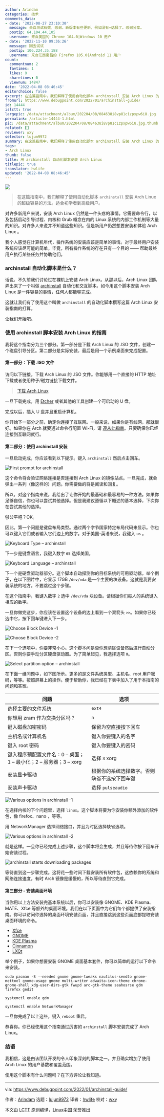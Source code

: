 ```yaml
---
author: Arindam
categories: 技术
comments_data:
- date: '2022-08-27 23:10:30'
  message: 亲自测试有效，感谢。新版本有些更新，例如没有⌨选择了。感谢分享。
  postip: 64.104.44.105
  username: 来自美国的 Chrome 104.0|Windows 10 用户
- date: '2022-11-10 09:36:26'
  message: 回去试试
  postip: 106.224.35.188
  username: 来自江西南昌的 Firefox 105.0|Android 11 用户
count:
  commentnum: 2
  favtimes: 1
  likes: 0
  sharetimes: 0
  viewnum: 14847
date: '2022-04-08 08:46:45'
editorchoice: false
excerpt: 在这篇指南中，我们解释了使用自动化脚本 archinstall 安装 Arch Linux 的超级容易的方法。适合初学者到高级用户。
fromurl: https://www.debugpoint.com/2022/01/archinstall-guide/
id: 14444
islctt: true
largepic: /data/attachment/album/202204/08/084638i8vp81c1zpxpw6i8.jpg
permalink: /article-14444-1.html
pic: /data/attachment/album/202204/08/084638i8vp81c1zpxpw6i8.jpg.thumb.jpg
related: []
reviewer: wxy
selector: lujun9972
summary: 在这篇指南中，我们解释了使用自动化脚本 archinstall 安装 Arch Linux 的超级容易的方法。适合初学者到高级用户。
tags:
- Arch Linux
thumb: false
title: 用 archinstall 自动化脚本安装 Arch Linux
titlepic: true
translator: hwlife
updated: '2022-04-08 08:46:45'
---
```


![](/data/attachment/album/202204/08/084638i8vp81c1zpxpw6i8.jpg)



> 
> 在这篇指南中，我们解释了使用自动化脚本 `archinstall` 安装 Arch Linux 的超级容易的方法。适合初学者到高级用户。
> 
> 
> 


对许多新用户来说，安装 Arch Linux 仍然是一件头疼的事情。它需要命令行，以及包括启动引导过程、内核和 Grub 概念在内的 Linux 系统的内部工作机制等大量的知识。对许多人来说并不知道这些知识。但是新用户仍然想要安装和体验 Arch Linux 。


我个人感觉在计算机年代，操作系统的安装应该是简单的事情。对于最终用户安装系统应该尽可能的简单。毕竟，所有操作系统的存在只有一个目的 —— 帮助最终用户执行某些任务并协助他们。


### archinstall 自动化脚本是什么？


话说，不久前我们讨论过在裸机上安装 Arch Linux。从那以后，Arch Linux 团队弄出来了一个叫做 [archinstall](https://github.com/archlinux/archinstall) 自动化和交互脚本。如今用这个脚本安装 Arch Linux 是一件容易的事情，任何人都能够完成。


这就让我们有了使用这个叫做 `archinstall` 的自动化脚本撰写这篇 Arch Linux 安装指南的打算。


让我们开始吧。


### 使用 archinstall 脚本安装 Arch Linux 的指南


我将这个指南分为三个部分。第一部分是下载 Arch Linux 的 .ISO 文件，创建一个磁盘引导分区。第二部分是实际安装，最后是用一个示例桌面来完成配置。


#### 第一部分：下载 .ISO 文件


访问以下链接。下载 Arch Linux 的 .ISO 文件。你能够用一个直接的 HTTP 地址下载或者使用种子/磁力链接下载文件。



> 
> [下载 Arch Linux](https://archlinux.org/download/)
> 
> 
> 


一旦下载完成，用 [Etcher](https://www.debugpoint.com/2021/01/etcher-bootable-usb-linux/) 或者其他的工具创建一个可启动的 U 盘。


完成以后，插入 U 盘并且重启计算机。


你开始下一部分之前，确定你连接了互联网。一般来说，如果你是有线网，那就很好。如果你在 Arch 就要通过命令行配置 Wi-Fi，请 [遵从此指南](https://www.debugpoint.com/2020/11/connect-wifi-terminal-linux/)。只要确保你已经连接到互联网就行。


#### 第二部分：使用 archinstall 安装


一旦启动完成，你应该看到以下提示。键入 `archinstall` 然后点击回车。


![First prompt for archinstall](/data/attachment/album/202204/08/084646xmdhm4wntaxw4sw9.png)


这个命令将会验证网络连接是否连接到 Arch Linux 的镜像站点。一旦完成，就会弹出一系列（像这样的）问题。你需要做的将是阅读和回复。


所以，对这个指南来说，我给出了让你开始的最基础和最容易的一种方法。如果你足够自信，你也可以尝试其他选择。但是我建议遵循以下概述的基本选择，下次你在尝试其他的选择。


够公平吧？OK。


因此，第一个问题是键盘布局类型。通过两个字节国家特定布局代码来显示。你也可以键入它们或者输入它们边上的数字。对于美国-英语来说，我键入 `us` 。


![Keyboard Type – archinstall](/data/attachment/album/202204/08/084646nu1qz2ahlh2unid2.jpg)


下一步是键盘语言，我键入数字 `65` 选择美国。


![Keyboard Language – archinstall](/data/attachment/album/202204/08/084646gh0vbhruuh6viiu6.jpg)


下一个是硬盘驱动器部分。这个脚本自动探测你的目标系统的可用驱动器。举个例子，在以下图片中，它显示 17GB `/dev/vda` 是一个主要的块设备。这就是我要安装系统的地方。不要跳过这个步骤。 


在这个指南中，我键入数字 `2` 选中 `/dev/vda` 块设备。请根据你们每人的系统键入相应的数字。


一旦你做完这步，你应该在设置这个设备的边上看到一个双箭头 `>>`。如果你已经选中它，按下回车键进入下一步。


![Choose Block Device -1](/data/attachment/album/202204/08/084646dd9tdi4w3spwssvj.jpg)


![Choose Block Device -2](/data/attachment/album/202204/08/084646heh22fcqex2eurk8.jpg)


在下一个选项中，你要非常小心。这个脚本问是否你想清除设备然后进行自动分区。否则你要手动分区硬盘驱动器。为了简单起见，我选择选项 `0`。


![Select partition option – archinstall](/data/attachment/album/202204/08/084646sibfdbzbmb9d5bf9.jpg)


在下面一组问题中，如下图所示。更多的是文件系统类型、主机名、root 用户密码，等等。按照屏幕上的操作。便于帮助你，我已经在下表中加入了用于本指南的问题和答案。




| 问题 | 选项 |
| --- | --- |
| 选择主要的文件系统 | `ext4` |
| 你想用 zram 作为交换分区吗？ | `n` |
| 键入磁盘加密密码 | 保留为空直接按下回车 |
| 主机名或计算机名 | 键入你要键入的名字 |
| 键入 root 密码 | 键入你要键入的密码 |
| 键入程序预配置文件名：0 – 桌面；1 – 最小化；2 – 服务器；3 – xorg | 选择 `3` xorg |
| 安装显卡驱动 | 根据你的系统选择数字。否则缺省不选按下回车键 |
| 安装声卡驱动 | 选择 `pulseaudio` |


![Various options in archinstall -1](/data/attachment/album/202204/08/084646g3883yw61111d9w6.jpg)


在选择内核的下个问题里，选择 `linux`。这个脚本将要为你安装你额外添加的软件包，像 firefox、nano ，等等。


用 NetworkManager 选择网络接口，并且为时区选择缺省选项。


![Various options in archinstall -2](/data/attachment/album/202204/08/084647ytqz8nzlly9ljtug.jpg)


就是这样。一旦你已经完成上述步骤，这个脚本将会生成，并且等待你按下回车开始安装过程。


![archinstall starts downloading packages](/data/attachment/album/202204/08/084647m7d0dwyyssw43p57.jpg)


等待直到这一步骤完成。这将花一些时间下载安装所有软件包，这依赖你的系统和网络连接速度。有时 Arch 镜像是缓慢的，所以等待直到它完成。


#### 第三部分 - 安装桌面环境


当你用以上方法安装完基本系统以后，你可以安装像 GNOME、KDE Plasma、MATE、Xfce 等额外的桌面环境。我们在以下页面中为它们每个都提供了安装指南。你可以访问你选择的桌面环境安装页面，并且直接跳到这些页面底部提取安装桌面环境的命令。


* [Xfce](https://www.debugpoint.com/2020/12/xfce-arch-linux-install-4-16/)
* [GNOME](https://www.debugpoint.com/2020/12/gnome-arch-linux-install/)
* [KDE Plasma](https://www.debugpoint.com/2021/01/kde-plasma-arch-linux-install/)
* [Cinnamon](https://www.debugpoint.com/2021/02/cinnamon-arch-linux-install/)
* [LXQt](https://www.debugpoint.com/2020/12/lxqt-arch-linux-install/)


举个例子，如果你想要安装 GNOME 桌面基本套件，你可以简单的运行以下命令来安装。



```
sudo pacman -S --needed gnome gnome-tweaks nautilus-sendto gnome-nettool gnome-usage gnome multi-writer adwaita-icon-theme chrome-gnome-shell xdg-user-dirs-gtk fwupd arc-gtk-theme seahosrse gdm firefox gedit

```


```
systemctl enable gdm

```


```
systemctl enable NetworkManager

```

一旦你完成了以上这些，键入 `reboot` 重启。


恭喜你。你已经使用这个指南通过厉害的 `archinstall` 脚本安装完成了 Arch Linux。


### 结语


我相信，这是由该团队开发的令人印象深刻的脚本之一。并且确实增加了使用 Arch Linux 的用户基数和覆盖范围。


使用这个脚本有什么问题吗？在下方评论让我知道。




---


via: <https://www.debugpoint.com/2022/01/archinstall-guide/>


作者：[Arindam](https://www.debugpoint.com/author/admin1/) 选题：[lujun9972](https://github.com/lujun9972) 译者：[hwlife](https://github.com/hwlife) 校对：[wxy](https://github.com/wxy)


本文由 [LCTT](https://github.com/LCTT/TranslateProject) 原创编译，[Linux中国](https://linux.cn/) 荣誉推出